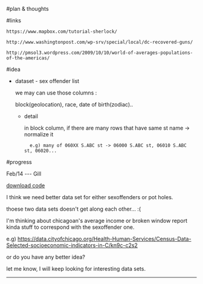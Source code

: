 #plan & thoughts




#links

	https://www.mapbox.com/tutorial-sherlock/

	http://www.washingtonpost.com/wp-srv/special/local/dc-recovered-guns/

	http://pmsol3.wordpress.com/2009/10/10/world-of-averages-populations-of-the-americas/

#idea

- dataset - sex offender list
	
	we may can use those columns : 
	
	block(geolocation), race, date of birth(zodiac)..
	
	
	- detail
	
		in block column, if there are many rows that have same st name -> normalize it
			
			e.g) many of 060XX S.ABC st -> 06000 S.ABC st, 06010 S.ABC st, 06020...


#progress

Feb/14 --- Gill

[download code](http://gillpark.com/sex_hole.zip)

I think we need better data set for either sexoffenders or pot holes.

thoese two data sets doesn't get along each other... :(

I'm thinking about chicagoan's average income or broken window report kinda stuff to correspond with the sexoffender one.

e.g) https://data.cityofchicago.org/Health-Human-Services/Census-Data-Selected-socioeconomic-indicators-in-C/kn9c-c2s2

or do you have any better idea?

let me know, I will keep looking for interesting data sets.

---------------------